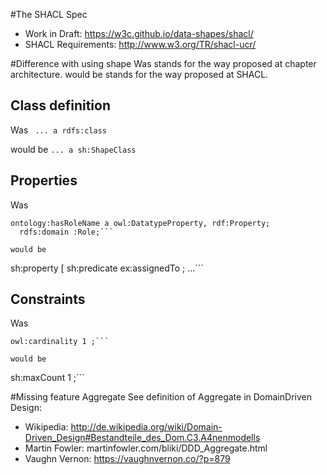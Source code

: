 #The SHACL Spec
* Work in Draft: https://w3c.github.io/data-shapes/shacl/
* SHACL Requirements: http://www.w3.org/TR/shacl-ucr/

#Difference with using shape
Was stands for the way proposed at chapter architecture.
would be stands for the way proposed at SHACL.

## Class definition
Was 
 ``` ... a rdfs:class```
 
 would be
 ```... a sh:ShapeClass```
 
## Properties
Was 
 ```
 ontology:hasRoleName a owl:DatatypeProperty, rdf:Property;
   rdfs:domain :Role;```

would be
```
sh:property [
		sh:predicate ex:assignedTo ;
		...```
		
## Constraints
Was 
 ```
 owl:cardinality 1 ;```

would be
```
sh:maxCount 1 ;```


#Missing feature Aggregate
See definition of Aggregate in DomainDriven Design:

* Wikipedia: http://de.wikipedia.org/wiki/Domain-Driven_Design#Bestandteile_des_Dom.C3.A4nenmodells
* Martin Fowler: martinfowler.com/bliki/DDD_Aggregate.html
* Vaughn Vernon: https://vaughnvernon.co/?p=879


